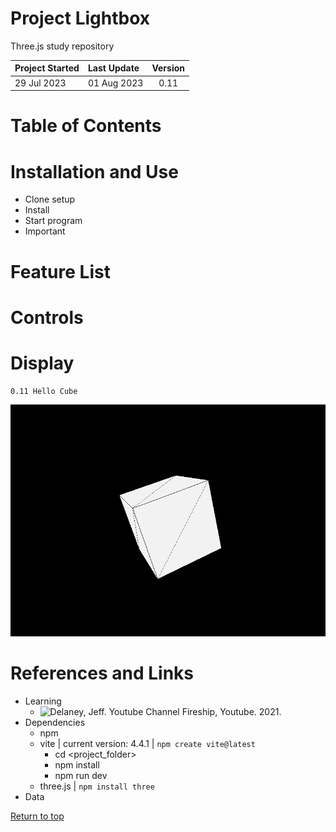 # Project Lightbox
Three.js study repository

| Project Started | Last Update | Version |
| :-------------- | :---------- | :-----: |
| 29 Jul 2023     | 01 Aug 2023 | 0.11    |

# Table of Contents

# Installation and Use
- Clone setup
- Install
- Start program
- Important

# Feature List

# Controls

# Display
```
0.11 Hello Cube
```

![0.11 Hello Cube](./_display/0.11_hello-cube_2023-08-01.gif)

# References and Links
- Learning
    - ![Delaney, Jeff. _Youtube Channel Fireship, Youtube_. 2021.](https://youtu.be/Q7AOvWpIVHU)
- Dependencies
    - npm 
    - vite | current version: 4.4.1 | `npm create vite@latest`
        - cd <project_folder>
        - npm install 
        - npm run dev
    - three.js | `npm install three`
- Data

[Return to top]()




